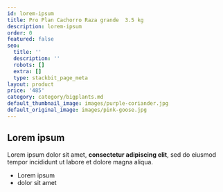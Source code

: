 ```yaml
---
id: lorem-ipsum
title: Pro Plan Cachorro Raza grande  3.5 kg
description: lorem-ipsum
order: 0
featured: false
seo:
  title: ''
  description: ''
  robots: []
  extra: []
  type: stackbit_page_meta
layout: product
price: '485'
category: category/bigplants.md
default_thumbnail_image: images/purple-coriander.jpg
default_original_image: images/pink-goose.jpg
---
```

## Lorem ipsum

Lorem ipsum dolor sit amet, **consectetur adipiscing elit**, sed do eiusmod tempor incididunt ut labore et dolore magna aliqua.

- Lorem ipsum
- dolor sit amet